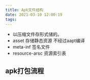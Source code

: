 ```yaml
---
title: Apk文件结构
date: 2021-03-10 12:00:19
tags:
---
```




- 以压缩文件存形式储的。
- asset 存储静态资源 不经过aapt编译
- meta-inf 签名文件
- resource-arsc  资源索引表 

## apk打包流程